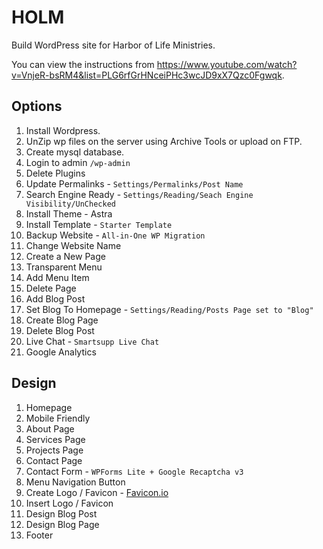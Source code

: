 # HOLM
Build WordPress site for Harbor of Life Ministries.

You can view the instructions from https://www.youtube.com/watch?v=VnjeR-bsRM4&list=PLG6rfGrHNceiPHc3wcJD9xX7Qzc0Fgwqk.

## Options
1. Install Wordpress.
2. UnZip wp files on the server using Archive Tools or upload on FTP.
3. Create mysql database.
4. Login to admin `/wp-admin`
5. Delete Plugins
6. Update Permalinks - `Settings/Permalinks/Post Name`
7. Search Engine Ready - `Settings/Reading/Seach Engine Visibility/UnChecked`
8. Install Theme - Astra
9. Install Template - `Starter Template`
10. Backup Website - `All-in-One WP Migration`
11. Change Website Name
12. Create a New Page
13. Transparent Menu 
14. Add Menu Item
15. Delete Page
16. Add Blog Post 
17. Set Blog To Homepage - `Settings/Reading/Posts Page set to "Blog"`
18. Create Blog Page 
19. Delete Blog Post
20. Live Chat - `Smartsupp Live Chat`
21. Google Analytics

## Design
1. Homepage 
2. Mobile Friendly 
3. About Page 
4. Services Page
5. Projects Page 
6. Contact Page 
7. Contact Form - `WPForms Lite + Google Recaptcha v3`
8. Menu Navigation Button 
9. Create Logo / Favicon - [Favicon.io](https://favicon.io/)
10. Insert Logo / Favicon 
11. Design Blog Post 
12. Design Blog Page 
13. Footer




